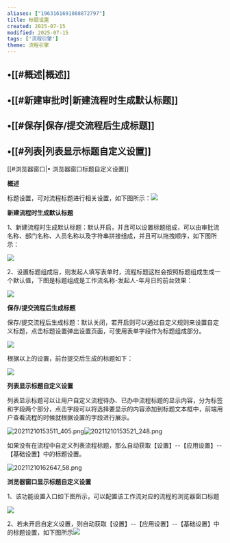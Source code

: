 ```yaml
---
aliases: ["1963161691088872797"]
title: 标题设置
created: 2025-07-15
modified: 2025-07-15
tags: ['流程引擎']
theme: 流程引擎
---
```


## •[[#概述|概述]]

## •[[#新建审批时|新建流程时生成默认标题]]

## •[[#保存|保存/提交流程后生成标题]]

## •[[#列表|列表显示标题自定义设置]]

[[#浏览器窗口|• 浏览器窗口标题自定义设置]]

**概述**

标题设置，可对流程标题进行相关设置，如下图所示：![](92e21b5f4632934fb5e284c90692ee47.jpg)

**新建流程时生成默认标题**

1、新建流程时生成默认标题：默认开启，并且可以设置标题组成，可以由审批流名称、部门名称、人员名称以及字符串拼接组成，并且可以拖拽顺序，如下图所示：

![](b85fbaf178a5dd388cf1196d05de9d1c.jpg)

2、设置标题组成后，则发起人填写表单时，流程标题这栏会按照标题组成生成一个默认值，下图是标题组成是工作流名称-发起人-年月日的前台效果：

![](23583da67832d046ec473e485a8157ff.jpg)

**保存/提交流程后生成标题**

保存/提交流程后生成标题：默认关闭，若开启则可以通过自定义规则来设置自定义标题，点击标题设置弹出设置页面，可使用表单字段作为标题组成部分。

![](8b4deaa2b03a6fbe92ccb232fa64b324.jpg)

根据以上的设置，前台提交后生成的标题如下：

![](63ab508c49984ccb86a95da056b0e2e9.jpg)

**列表显示标题自定义设置**

列表显示标题可以让用户自定义流程待办、已办中流程标题的显示内容，分为标签和字段两个部分，点击字段可以将选择要显示的内容添加到标题文本框中，前端用户查看流程的时候就根据设置的字段进行展示。

![](559705ce331e20b394e5a5676332f696.jpg "20211210153511_405.png")![](d6bfd5d1aae62eb450eb2e46fc220936.jpg "20211210153521_248.png")

如果没有在流程中自定义列表流程标题，那么自动获取【设置】--【应用设置】--【基础设置】中的标题设置。

![](da07a7274b8a1354ddd005fdabcd87f8.jpg "20211210162647_58.png")

**浏览器窗口显示标题自定义设置**

1、该功能设置入口如下图所示，可以配置该工作流对应的流程的浏览器窗口标题

![](c11a4fc14139069bc60855f3846c6406.jpg)

2、若未开启自定义设置，则自动获取【设置】--【应用设置】--【基础设置】中的标题设置，如下图所示![](f07603e964ff28b775a7c6f21d0c7c49.jpg)
